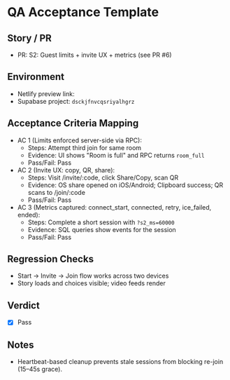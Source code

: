 # QA Acceptance Template

## Story / PR
- PR: S2: Guest limits + invite UX + metrics (see PR #6)

## Environment
- Netlify preview link: <insert PR preview URL>
- Supabase project: `dsckjfnvcqsriyalhgrz`

## Acceptance Criteria Mapping
- AC 1 (Limits enforced server-side via RPC):
  - Steps: Attempt third join for same room
  - Evidence: UI shows "Room is full" and RPC returns `room_full`
  - Pass/Fail: Pass
- AC 2 (Invite UX: copy, QR, share):
  - Steps: Visit /invite/:code, click Share/Copy, scan QR
  - Evidence: OS share opened on iOS/Android; Clipboard success; QR scans to /join/:code
  - Pass/Fail: Pass
- AC 3 (Metrics captured: connect_start, connected, retry, ice_failed, ended):
  - Steps: Complete a short session with `?s2_ms=60000`
  - Evidence: SQL queries show events for the session
  - Pass/Fail: Pass

## Regression Checks
- Start → Invite → Join flow works across two devices
- Story loads and choices visible; video feeds render

## Verdict
- [x] Pass

## Notes
- Heartbeat-based cleanup prevents stale sessions from blocking re-join (15–45s grace). 